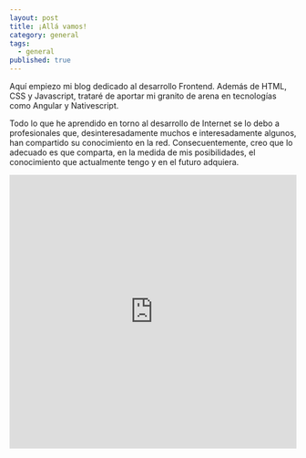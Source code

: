 ```yaml
---
layout: post
title: ¡Allá vamos!
category: general
tags:
  - general
published: true
---
```


Aquí empiezo mi blog dedicado al desarrollo Frontend. Además de HTML, CSS y Javascript, trataré de aportar mi granito de arena en tecnologías como Angular y Nativescript.



Todo lo que he aprendido en torno al desarrollo de Internet se lo debo a profesionales que, desinteresadamente muchos e interesadamente algunos, han compartido su conocimiento en la red. Consecuentemente, creo que lo adecuado es que comparta, en la medida de mis posibilidades, el conocimiento que actualmente tengo y en el futuro adquiera.


<iframe
  src="https://embed.plnkr.co/plunk/45jHiIEnGQgNr6GYsEiU?show=app,preview"
  frameborder="0"
  width="100%"
  height="480px"
></iframe>
